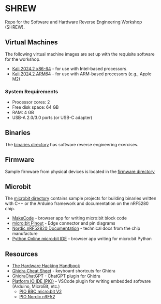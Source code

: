 # SHREW
Repo for the Software and Hardware Reverse Engineering Workshop (SHREW). 

## Virtual Machines
The following virtual machine images are set up with the requisite software for the workshop.
* [Kali 2024.2 x86-64](https://share.ialab.dsu.edu/CAE_Workshops/2024/SHREW/Kali-2024.2-x86-64.zip) - for use with Intel-based processors.
* [Kali 2024.2 ARM64](https://share.ialab.dsu.edu/CAE_Workshops/2024/SHREW/Kali-2024.2-ARM.zip) - for use with ARM-based processors (e.g., Apple M2)

### System Requirements
* Processor cores: 2
* Free disk space: 64 GB
* RAM: 4 GB
* USB-A 2.0/3.0 ports (or USB-C adapter)

## Binaries
The [binaries directory](https://github.com/dsu-cs/shrew-facdev/tree/main/binaries) has software reverse engineering exercises.

## Firmware
Sample firmware from physical devices is located in the [firmware directory](https://github.com/dsu-cs/shrew-facdev/tree/main/firmware)

## Microbit
The [microbit directory](https://github.com/dsu-cs/shrew-facdev/tree/main/microbit) contains sample projects for building binaries written with C++ or the Arduino framework and documentation on the nRF5280 chip.

* [MakeCode](https://makecode.microbit.org) - browser app for writing micro:bit block code
* [micro:bit Pinout](https://tech.microbit.org/hardware/edgeconnector/) - Edge connector and pin diagrams
* [Nordic nRF52820 Documentation](https://www.nordicsemi.com/Products/nRF52820/Download#infotabs) - technical docs from the chip manufacture
* [Python Online micro:bit IDE](https://python.microbit.org/v/3) - browser app writing for micro:bit Python

## Resources 
* [The Hardware Hacking Handbook](https://nostarch.com/hardwarehacking)
* [Ghidra Cheat Sheet](https://ghidra-sre.org/CheatSheet.html) - keyboard shortcuts for Ghidra
* [GhidraChatGPT](https://github.com/SourceDiver42/Ghidra-ChatGPT) - ChatGPT plugin for Ghidra
* [Platform IO IDE (PIO)](https://platformio.org/platformio-ide) - VSCode plugin for writing embedded software (Arduino, MicroBit, etc.)
  * [PIO BBC micro:bit V2](https://docs.platformio.org/en/latest/boards/nordicnrf52/bbcmicrobit_v2.html#frameworks)
  * [PIO Nordic nRF52](https://github.com/platformio/platform-nordicnrf52/tree/develop)

